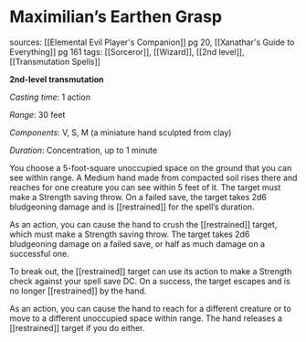 # Maximilian’s Earthen Grasp
sources: [[Elemental Evil Player's Companion]] pg 20, [[Xanathar's Guide to Everything]] pg 161
tags: [[Sorceror]], [[Wizard]], [[2nd level]], [[Transmutation Spells]]

**2nd-level transmutation**

*Casting time*: 1 action

*Range*: 30 feet

*Components*: V, S, M (a miniature hand sculpted from clay)

*Duration*: Concentration, up to 1 minute

You choose a 5-foot-square unoccupied space on the ground that you can see within range. A Medium hand made from compacted soil rises there and reaches for one creature you can see within 5 feet of it. The target must make a Strength saving throw. On a failed save, the target takes 2d6 bludgeoning damage and is [[restrained]] for the spell’s duration.

As an action, you can cause the hand to crush the [[restrained]] target, which must make a Strength saving throw. The target takes 2d6 bludgeoning damage on a failed save, or half as much damage on a successful one.

To break out, the [[restrained]] target can use its action to make a Strength check against your spell save DC. On a success, the target escapes and is no longer [[restrained]] by the hand.

As an action, you can cause the hand to reach for a different creature or to move to a different unoccupied space within range. The hand releases a [[restrained]] target if you do either.
